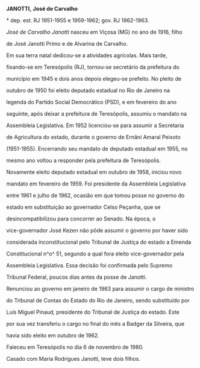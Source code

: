 **JANOTTI,** **José de Carvalho**



\* dep. est. RJ 1951-1955 e 1959-1962; gov. RJ 1962-1963.



*José de Carvalho Janotti* nasceu em Viçosa (MG) no ano de 1916, filho

de José Janotti Primo e de Alvarina de Carvalho.



Em sua terra natal dedicou-se a atividades agrícolas. Mais tarde,

fixando-se em Teresópolis (RJ), tornou-se secretário da prefeitura do

município em 1945 e dois anos depois elegeu-se prefeito. No pleito de

outubro de 1950 foi eleito deputado estadual no Rio de Janeiro na

legenda do Partido Social Democrático (PSD), e em fevereiro do ano

seguinte, após deixar a prefeitura de Teresópolis, assumiu o mandato na

Assembleia Legislativa. Em 1952 licenciou-se para assumir a Secretaria

de Agricultura do estado, durante o governo de Ernâni Amaral Peixoto

(1951-1955). Encerrando seu mandato de deputado estadual em 1955, no

mesmo ano voltou a responder pela prefeitura de Teresópolis.



Novamente eleito deputado estadual em outubro de 1958, iniciou novo

mandato em fevereiro de 1959. Foi presidente da Assembleia Legislativa

entre 1961 e julho de 1962, ocasião em que tomou posse no governo do

estado em substituição ao governador Celso Peçanha, que se

desincompatibilizou para concorrer ao Senado. Na época, o

vice-governador José Kezen não pôde assumir o governo por haver sido

considerada inconstitucional pelo Tribunal de Justiça do estado a Emenda

Constitucional n^o^ 51, segundo a qual fora eleito vice-governador pela

Assembleia Legislativa. Essa decisão foi confirmada pelo Supremo

Tribunal Federal, poucos dias antes da posse de Janotti.



Renunciou ao governo em janeiro de 1963 para assumir o cargo de ministro

do Tribunal de Contas do Estado do Rio de Janeiro, sendo substituído por

Luís Miguel Pinaud, presidente do Tribunal de Justiça do estado. Este

por sua vez transferiu o cargo no final do mês a Badger da Silveira, que

havia sido eleito em outubro de 1962.



Faleceu em Teresópolis no dia 6 de novembro de 1980.



Casado com Maria Rodrigues Janotti, teve dois filhos.



